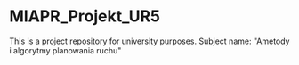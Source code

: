 # MIAPR_Projekt_UR5
This is a project repository for university purposes. Subject name: "Ametody i algorytmy planowania ruchu"
